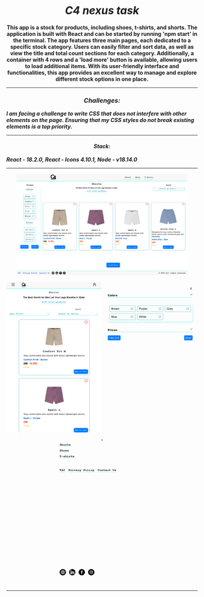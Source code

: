 <h1 align="center"><i>C4 nexus task </i></h1>

<p align="center"><b>This app is a stock for products, including shoes, t-shirts, and shorts. The application is built with React and can be started by running 'npm start' in the terminal.
The app features three main pages, each dedicated to a specific stock category. Users can easily filter and sort data, as well as view the title and total count sections for each category. Additionally, a container with 4 rows and a 'load more' button is available, allowing users to load additional items.
With its user-friendly interface and functionalities, this app provides an excellent way to manage and explore different stock options in one place.</b> </p>

<hr/>
<h3 align="center"><i>Challenges: </i></h3>
<i><b>I am facing a challenge to write CSS that does not interfere with other elements on the page. Ensuring that my CSS styles do not break existing elements is a top priority.</b></i>
<hr/>

<h4 align="center"><i>Stack: </i></h4>
<i><b>React - 18.2.0, </b></i>
<i><b>React - Icons 4.10.1, </b></i>
<i><b>Node -  v18.14.0</b></i>
<hr/>

<p align="center">
  <img src="./images/Desktop.png" width="450" alt='desktop' title="desktop">
</p>

<p align="center">
   <img src="./images/Mobile (2).png" width="250" alt="mobill" title="mobile">
  <img src="./images/Mobile-filter (2).png" alt='mobile filter' width="250" title="mobile filter">
  <img src="./images/Mobile-menu (2).png" alt='mobile filter' width="250" title="mobile menu"> 
</p>
<hr/>
